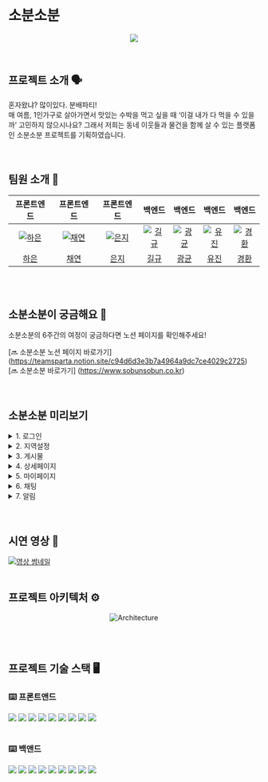 # 소분소분
<p align="center"><img src="https://github.com/project-team-six/FE/assets/134919218/d6b803d9-3c03-47cf-8efd-9425a8e51e9e"></p>
<br>

## 프로젝트 소개 🗣️
혼자왔냐? 많이있다. 분배파티!
<br>
매 여름, 1인가구로 살아가면서 맛있는 수박을 먹고 싶을 때 ‘이걸 내가 다 먹을 수 있을까’ 고민하지 않으시나요? 그래서 저희는 동네 이웃들과 물건을 함께 살 수 있는 플랫폼인 소분소분 프로젝트를 기획하였습니다.
<br>
<br>
<br>


## 팀원 소개 👥
<table>
  <thead>
    <tr>
      <th align="center">프론트엔드</th>
      <th align="center">프론트엔드</th>
      <th align="center">프론트엔드</th>
      <th align="center">백엔드</th>
      <th align="center">백엔드</th>
      <th align="center">백엔드</th>
      <th align="center">백엔드</th>
    </tr>
  </thead>
  <tbody>
<tr>
<td align="center"><a target="_blank" rel="noopener noreferrer nofollow" href="https://github.com/project-team-six/FE/assets/130561236/5feb28fd-fc06-4a10-9e69-5a1205e22361"><img src="https://github.com/project-team-six/FE/assets/130561236/5feb28fd-fc06-4a10-9e69-5a1205e22361" alt="하은" style="max-width: 100%;"></a></td>
<td align="center"><a target="_blank" rel="noopener noreferrer nofollow" href="https://github.com/project-team-six/FE/assets/130561236/8e460779-27af-42bf-aa0e-24226ca2ffd6"><img src="https://github.com/project-team-six/FE/assets/130561236/8e460779-27af-42bf-aa0e-24226ca2ffd6" alt="채연" style="max-width: 100%;"></a></td>
<td align="center"><a target="_blank" rel="noopener noreferrer nofollow" href="https://github.com/project-team-six/FE/assets/130561236/d396954f-ac6f-41be-bb09-724ab0058000"><img src="https://github.com/project-team-six/FE/assets/130561236/d396954f-ac6f-41be-bb09-724ab0058000" alt="은지" style="max-width: 100%; height: auto;"></a></td>
<td align="center"><a target="_blank" rel="noopener noreferrer nofollow" href="https://github.com/project-team-six/FE/assets/130561236/05867560-56ef-4447-bc14-c8820d312289"><img src="https://github.com/project-team-six/FE/assets/130561236/05867560-56ef-4447-bc14-c8820d312289" alt="길규" style="max-width: 100%;"></a></td>
<td align="center"><a target="_blank" rel="noopener noreferrer nofollow" href="https://github.com/project-team-six/FE/assets/130561236/ee9ff4fa-c7ac-4e9d-b869-69020a4fc826"><img src="https://github.com/project-team-six/FE/assets/130561236/ee9ff4fa-c7ac-4e9d-b869-69020a4fc826" alt="광균" style="max-width: 100%;"></a></td>
<td align="center"><a target="_blank" rel="noopener noreferrer nofollow" href="https://github.com/project-team-six/FE/assets/130561236/86a7df1f-d8be-40e3-96aa-1f8f1013a03e"><img src="https://github.com/project-team-six/FE/assets/130561236/86a7df1f-d8be-40e3-96aa-1f8f1013a03e" alt="유진" style="max-width: 100%;"></a></td>
<td align="center"><a target="_blank" rel="noopener noreferrer nofollow" href="https://github.com/project-team-six/FE/assets/130561236/79dead80-bab3-41d8-bf24-89dcdebc3297"><img src="https://github.com/project-team-six/FE/assets/130561236/79dead80-bab3-41d8-bf24-89dcdebc3297" alt="경환" style="max-width: 100%;"></a></td>
</tr>
<tr>
<td align="center"><a href="https://github.com/haniStudy">하은</a></td>
<td align="center"><a href="https://github.com/richeeee128">채연</a></td>
<td align="center"><a href="https://github.com/hotcream3904">은지</a></td>
<td align="center"><a href="https://github.com/gilgyujeong">길규</a></td>
<td align="center"><a href="https://github.com/kwangkyunkim">광균</a></td>
<td align="center"><a href="https://github.com/kkamjjing-i">유진</a></td>
<td align="center"><a href="https://github.com/cubeninggen">경환</a></td>
</tr>
</tbody>
</table>
<br>
<br>


## 소분소분이 궁금해요 🔎

소분소분의 6주간의 여정이 궁금하다면 노션 페이지를 확인해주세요!

[🔜 소분소분 노션 페이지 바로가기] (https://teamsparta.notion.site/c94d6d3e3b7a4964a9dc7ce4029c2725)
<br>
[🔜 소분소분 바로가기] (https://www.sobunsobun.co.kr)
<br>
<br>
<br>

## 소분소분 미리보기
<details>
<summary>1. 로그인 </summary>
일반 로그인과 카카오톡 로그인 모두 지원하고 있습니다.
<img src="https://github.com/project-team-six/FE/assets/96226559/64de9c25-1279-4f5e-86ce-979b64bec06a" alt="login">
</details>
<details>
<summary>2. 지역설정 </summary>   
사용자가 원하는 지역으로 설정하여 동네 소분 목록을 확인할 수 있습니다.
<img src="https://github.com/project-team-six/FE/assets/96226559/521f5843-82cb-4c16-ae49-5cde44ddb5c3" alt="Regional Settings">
</details>
<details>
<summary>3. 게시물 </summary>   
<ul>
  <li>검색</li>
  제목과 내용 통합검색을 지원합니다.<br>
  원하는 물품을 입력하면 내가 속한 지역에서 등록된 게시글을 쉽게 확인 할 수 있습니다.
  <img src="https://github.com/project-team-six/FE/assets/96226559/3c3d7716-6c8a-4ff2-a9f9-17eda90ec2c3" alt="search"> 
  <li>카테고리 필터</li>
  가장 소분을 많이할 것같은 신선식품을 필두로, 뷰티, 생필품, 기타 등의 카테고리를 지원하여 내가 속한 지역에서의 카테고리별로 소분목록을 확인할 수 있습니다.
  <img src="https://github.com/project-team-six/FE/assets/96226559/63593ab5-8f7b-4fee-8287-7b193df36449" alt="filter">
  <li>소분 진행중/마감 필터</li>
  소분이 진행중인것과, 마감한 것에 대해서 분류해서 볼 수있게 했습니다. <br>
이미 마감한 제품은 보통 어느정도의 가격대에 소분목록이 형성되어있는지 확인하기 위함이고, 소분이 진행중인것은 현재 내가 소분할만한 제품을 쉽게 확인하기 위함입니다.
<img src="https://github.com/project-team-six/FE/assets/96226559/64d51a59-e735-4b27-9f1f-4f1be3595168" alt="close filter">
  <li>게시물 작성/수정</li>
  게시물을 등록/수정 하기 전, 주의 사항을 모달로 작성하여 작성하기 전 모든 유저가 중요한 사안을 읽을 수 있도록 하였고, 원가와 판매가격을 따로 분리하여 실제 산 가격과 소분시의 가격을 비교할 수 있도록 해 놓았습니다.<br>
  또한 제품을 언제 구매했는지, 제품의 소비기한은 언제까지인지도 추가로 확인할 수 있도록 필수입력요소로 구성해 두었습니다.
  <img src="https://github.com/project-team-six/FE/assets/96226559/ea8fd065-bdcd-4e6d-84c3-c197915a9865" alt="feed post">
</ul>
</details>
<details>   
<summary>4. 상세페이지 </summary>
<ul>
  <li>마감 & 삭제하기</li>
  게시물을 마감하고 삭제할 수 있습니다. <br>
소분이 완료되면 작성자는 마감 버튼을 눌러 다른 사용자가 채팅을 하거나 댓글을 다는 활동을 할 수 없습니다.
그리고 게시물을 삭제하는 버튼이 존재하여 언제든지 게시물을 삭제할 수 있습니다.
<img src="https://github.com/project-team-six/FE/assets/96226559/7e320422-fe77-4f5b-b4f8-2def73d6c197" alt="closed&delete">
  <li>찜하기</li>
  지금 당장 거래를 할 수 없다면 찜하기 버튼을 눌러봅시다. <br>
마이페이지로 이동하여 내가 찜한 게시물을 확인할 수 있습니다.
<img src="https://github.com/project-team-six/FE/assets/96226559/cdd493c7-ec72-4dcc-b5ee-a643fa480dbf" alt="pin">
  <li>신고</li>
  잘못된 사용자가 있다면 신고 버튼을 눌러 신고할 수 있습니다. 신고자가 악의적인 신고를 할 수 있다는 점을 방지하기 위해 증거 사진을 필수값으로 받고 있습니다.
  <img src="https://github.com/project-team-six/FE/assets/96226559/227fb03d-646f-4da1-aa2a-2a598b20444f" alt="report">
  <li>댓글</li>
  소분 물품에 대한 댓글을 달 수 있습니다.
  <img src="https://github.com/project-team-six/FE/assets/96226559/c7d852c8-270e-4cf2-a40d-fcd45ef9dab5" alt="comment">
</ul>
</details>
<details>   
<summary>5. 마이페이지 </summary>
<ul>
  <li>회원정보 수정</li>
  내 프로필 이미지를 등록하거나 닉네임, 전화번호, 비밀번호를 변경할 수 있습니다.
  <img src="https://github.com/project-team-six/FE/assets/134919218/293b9dc3-ccf3-44bb-ba92-d662344b6f8c" alt="edit"/>
  <li>인기도</li>
  다른 사람의 마이페이지에 들어가서 인기도를 올릴 수도 있고, 다시 뺏어올 수도 있습니다.
  <img src="https://github.com/project-team-six/FE/assets/134919218/6fd1df4f-8134-4e16-9332-0b59e4b0183d" alt="popularity"/>
  <li>작성/찜한 게시물</li>
  내가 작성한 글과, 찜한 글을 확인할 수 있습니다.
  <img src="https://github.com/project-team-six/FE/assets/134919218/f45023bc-5577-46f0-990a-7c6772e0ce4c" alt="storage"/>
</ul>
</details>
<details>
<summary>6. 채팅 </summary>
채팅을 통해 다른 사용자와 소분을 위한 소통을 진행할 수 있습니다.
<img src="https://github.com/project-team-six/FE/assets/134919218/d541c4a3-e090-422d-8c93-23cf784eec67" alt="chat"/>
</details>
<details>
<summary>7. 알림 </summary>
사용자가 작성한 글에 다른 사용자가 댓글을 달았거나, 찜했거나, 소분하기 위해 채팅방에 입장한 경우 실시간으로 알림이 전송됩니다. <br>
알림 내용을 확인하여 다른 사용자들과 소분을 진행하시면 됩니다. <br>
사용자가 원하는 지역으로 설정하여 동네 소분 목록을 확인할 수 있습니다.
<img src="https://github.com/project-team-six/FE/assets/134919218/d861b339-e939-4985-a9ef-6278e53980f2" alt="alert"/>
</details>
<br>
<br>

## 시연 영상 🎥
[![영상 썸네일](https://img.youtube.com/vi/QaByOitmwWo/0.jpg)](https://www.youtube.com/watch?v=QaByOitmwWo)
<br>
<br>

## 프로젝트 아키텍처 ⚙️
<p align="center"><img src="https://github.com/project-team-six/FE/assets/134919218/7dbdf2f0-c2e7-4ce0-b83a-dafd926dbcef" alt="Architecture"></p>
<br>
<br>

## 프로젝트 기술 스택 🖥️

### ⌨️ 프론트앤드
<img src="https://img.shields.io/badge/Typescript-3178C6?style=for-the-badge&logo=typescript&logoColor=white">
<img src="https://img.shields.io/badge/HTML5-E34F26?style=for-the-badge&logo=HTML5&logoColor=white">
<img src="https://img.shields.io/badge/CSS3-1572B6?style=for-the-badge&logo=CSS3&logoColor=white">
 <img src="https://img.shields.io/badge/React-61DAFB?style=for-the-badge&logo=react&logoColor=white"/>
 <img src="https://img.shields.io/badge/axios-5A29E4?style=for-the-badge&logo=axios&logoColor=white"/>
 <img src="https://img.shields.io/badge/reactquery-FF4154?style=for-the-badge&logo=reactquery&logoColor=white"/>
 <img src="https://img.shields.io/badge/redux-764ABC?style=for-the-badge&logo=redux&logoColor=white"/>
 <img src="https://img.shields.io/badge/styledcomponents-DB7093?style=for-the-badge&logo=styledcomponents&logoColor=white"/>
<img src="https://img.shields.io/badge/Amazon AWS-232F3E?style=for-the-badge&logo=Amazon AWS&logoColor=white"/>
<br>
<br>

### ⌨️ 백앤드
<img src="https://img.shields.io/badge/OpenJDK-232F3E?style=for-the-badge&logo=OpenJDK&logoColor=white"/>
<img src="https://img.shields.io/badge/spring-6DB33F?style=for-the-badge&logo=spring&logoColor=white"/>
<img src="https://img.shields.io/badge/Spring Boot-6DB33F?style=for-the-badge&logo=Spring Boot&logoColor=white"/>
<img src="https://img.shields.io/badge/springsecurity-6DB33F?style=for-the-badge&logo=springsecurity&logoColor=white"/>
<img src="https://img.shields.io/badge/mysql-4479A1?style=for-the-badge&logo=mysql&logoColor=white"/>
<img src="https://img.shields.io/badge/amazonec2-FF9900?style=for-the-badge&logo=amazonec2&logoColor=white"/>
<img src="https://img.shields.io/badge/amazonrds-527FFF?style=for-the-badge&logo=amazonrds&logoColor=white"/>
<img src="https://img.shields.io/badge/amazons3-569A31?style=for-the-badge&logo=amazonec2&logoColor=white"/>
<img src="https://img.shields.io/badge/redis-DC382D?style=for-the-badge&logo=redis&logoColor=white"/>
